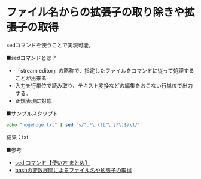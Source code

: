 # ファイル名からの拡張子の取り除きや拡張子の取得
sedコマンドを使うことで実現可能。

■sedコマンドとは？
- 「stream editor」の略称で、指定したファイルをコマンドに従って処理することが出来る
- 入力を行単位で読み取り、テキスト変換などの編集をおこない行単位で出力する。
- 正規表現に対応

■サンプルスクリプト
```bash
echo "hogehoge.txt" | sed 's/^.*\.\([^\.]*\)$/\1/'
```
結果：txt

■参考
- [sed コマンド【使い方 まとめ】](https://tech-blog.rakus.co.jp/entry/20211022/sed)
- [bashの変数展開によるファイル名や拡張子の取得](https://qiita.com/mriho/items/b30b3a33e8d2e25e94a8)
